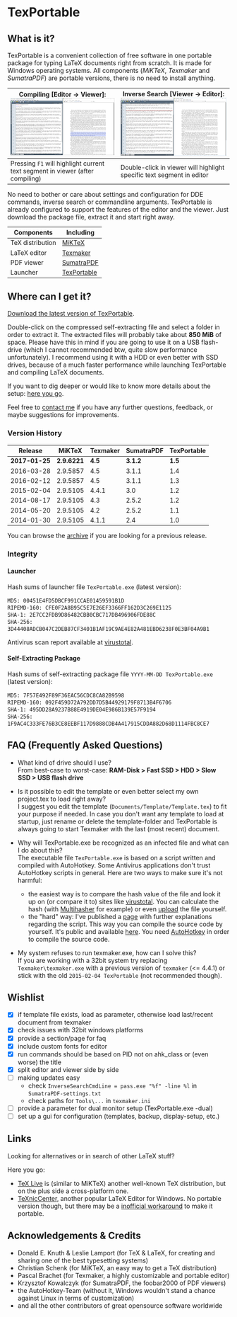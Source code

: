 [virustotal]: https://virustotal.com/en/file/3d44408adcb047c2deb87cf3401b1af19c9ae4e82a481ebd6238f0e3bf04a9b1/analysis/1485379734/
[download]: https://drive.google.com/a/symera.de/uc?id=0B_Dtz2OFld1iR1pHX3ZpWTR4YVk&export=download
[contact me]: mailto:info@symera.de?subject=TexPortable

[logo]: img/logo.png
[img_t_compile]: img/2017-01-25_compile_t.png
[img_t_inverse]: img/2017-01-25_inverse_t.png
[img_compile]: img/2017-01-25_compile.png
[img_inverse]: img/2017-01-25_inverse.png

# TexPortable

## What is it?
TexPortable is a convenient collection of free software in one portable package for typing LaTeX documents right from scratch. It is made for Windows operating systems. All components (*MiKTeX*, *Texmaker* and *SumatraPDF*) are portable versions, there is no need to install anything.

Compiling [Editor -> Viewer]: [![img_t_compile]][img_compile] | Inverse Search [Viewer -> Editor]: [![img_t_inverse]][img_inverse]
------------ | -------------
Pressing `F1` will highlight current text segment in viewer (after compiling) | Double-click in viewer will highlight specific text segment in editor

No need to bother or care about settings and configuration for DDE commands, inverse search or commandline arguments. TexPortable is already configured to support the features of the editor and the viewer. Just download the package file, extract it and start right away.

|Components |Including | 
|---|---|
|TeX distribution |[MiKTeX](https://miktex.org/) |
|LaTeX editor |[Texmaker](http://www.xm1math.net/texmaker/) |
|PDF viewer |[SumatraPDF](http://blog.kowalczyk.info/software/sumatrapdf/) |
|Launcher |[TexPortable](setup.md) |

## Where can I get it?
[Download the latest version of TexPortable][download].

Double-click on the compressed self-extracting file and select a folder in order to extract it. The extracted files will probably take about **850 MiB** of space. Please have this in mind if you are going to use it on a USB flash-drive (which I cannot recommended btw, quite slow performance unfortunately). I recommend using it with a HDD or even better with SSD drives, because of a much faster performance while launching TexPortable and compiling LaTeX documents.

If you want to dig deeper or would like to know more details about the setup: [here you go](setup.md).

Feel free to [contact me] if you have any further questions, feedback, or maybe suggestions for improvements.

### Version History
Release    | MiKTeX   | Texmaker | SumatraPDF | TexPortable
---        | ---      | ---   | ---     | ---
**2017-01-25** | **2.9.6221** |	**4.5** 	| **3.1.2** 	| **1.5**
2016-03-28 | 2.9.5857 |	4.5 	| 3.1.1 	| 1.4
2016-02-12 | 2.9.5857 |	4.5 	| 3.1.1 	| 1.3
2015-02-04 | 2.9.5105 |	4.4.1 | 3.0     | 1.2
2014-08-17 | 2.9.5105 |	4.3 	| 2.5.2 	| 1.2
2014-05-20 | 2.9.5105 |	4.2 	| 2.5.2 	| 1.1
2014-01-30 | 2.9.5105 |	4.1.1 | 2.4 	  | 1.0

You can browse the [archive](https://drive.google.com/folderview?id=0B_Dtz2OFld1iemw2VmhwYUIweUE&usp=sharing#list) if you are looking for a previous release.

### Integrity

#### Launcher
Hash sums of launcher file `TexPortable.exe` (latest version):
```
MD5: 00451E4FD5DBCF991CCAE01459591B1D
RIPEMD-160: CFE0F2A8B95C5E7E26EF3366FF162D3C269E1125
SHA-1: 2E7CC2FDB9D86482CBB0CBC717DB496906FDE88C
SHA-256: 3D44408ADCB047C2DEB87CF3401B1AF19C9AE4E82A481EBD6238F0E3BF04A9B1
```
Antivirus scan report available at [virustotal][virustotal].

#### Self-Extracting Package
Hash sums of self-extracting package file `YYYY-MM-DD TexPortable.exe` (latest version):
```
MD5: 7F57E492F89F36EAC56CDC8CA82B9598
RIPEMD-160: 092F459D72A792DD7D5B44929179F8713B4F6706
SHA-1: 495DD28A9237B88E4919DE04E986B139E57F9194
SHA-256: 1F9AC4C333FE76B3CE8EEBF117D9888CDB4A417915CDDA882D68D1114FBC8CE7
```

## FAQ (Frequently Asked Questions)
* What kind of drive should I use?  
  From best-case to worst-case: **RAM-Disk > Fast SSD > HDD > Slow SSD > USB flash drive**
  
* Is it possible to edit the template or even better select my own project.tex to load right away?  
  I suggest you edit the template (`Documents/Template/Template.tex`) to fit your purpose if needed. In case you don't want any template to load at startup, just rename or delete the template-folder and TexPortable is always going to start Texmaker with the last (most recent) document.
  
* Why will TexPortable.exe be recognized as an infected file and what can I do about this?  
  The executable file `TexPortable.exe` is based on a script written and compiled with AutoHotkey. Some Antivirus applications don't trust AutoHotkey scripts in general. Here are two ways to make sure it's not harmful:  
  * the easiest way is to compare the hash value of the file and look it up on (or compare it to) sites like [virustotal]. You can calculate the hash (with [Multihasher](http://www.abelhadigital.com/multihasher) for example) or even [upload](https://www.virustotal.com/) the file yourself.
  * the "hard" way: I've published a [page](setup.md) with further explanations regarding the script. This way you can compile the source code by yourself. It's public and available [here](ahk/TexPortable.ahk). You need [AutoHotkey](http://www.autohotkey.com/) in order to compile the source code.
  
* My system refuses to run texmaker.exe, how can I solve this?  
  If you are working with a 32bit system try replacing `Texmaker\texmaker.exe` with a previous version of `texmaker` (<= 4.4.1) or stick with the old `2015-02-04 TexPortable` (not recommended though).

## Wishlist
- [x] if template file exists, load as parameter, otherwise load last/recent document from texmaker
- [x] check issues with 32bit windows platforms
- [x] provide a section/page for faq
- [x] include custom fonts for editor
- [x] run commands should be based on PID not on ahk_class or (even worse) the title
- [x] split editor and viewer side by side
- [ ] making updates easy
  - check `InverseSearchCmdLine = pass.exe "%f" -line %l` in `SumatraPDF-settings.txt`
  - check paths for `Tools\...` in `texmaker.ini`
- [ ] provide a parameter for dual monitor setup (TexPortable.exe -dual)
- [ ] set up a gui for configuration (templates, backup, display-setup, etc.)

## Links
Looking for alternatives or in search of other LaTeX stuff?

Here you go:

* [TeX Live](www.tug.org/texlive/) is (similar to MiKTeX) another well-known TeX distribution, but on the plus side a cross-platform one.
* [TeXnicCenter](www.texniccenter.org/), another popular LaTeX Editor for Windows. No portable version though, but there may be a [inofficial workaround](www.latex-community.org/know-how/latex-editors/76-latex-editors-texniccenter/354-how-to-make-texniccenter-portable) to make it portable.

## Acknowledgements & Credits
* Donald E. Knuth & Leslie Lamport (for TeX & LaTeX, for creating and sharing one of the best typesetting systems)
* Christian Schenk (for MiKTeX, an easy way to get a TeX distribution)
* Pascal Brachet (for Texmaker, a highly customizable and portable editor)
* Krzysztof Kowalczyk (for SumatraPDF, the foobar2000 of PDF viewers)
* the AutoHotkey-Team (without it, Windows wouldn't stand a chance against Linux in terms of customization)
* and all the other contributors of great opensource software worldwide
